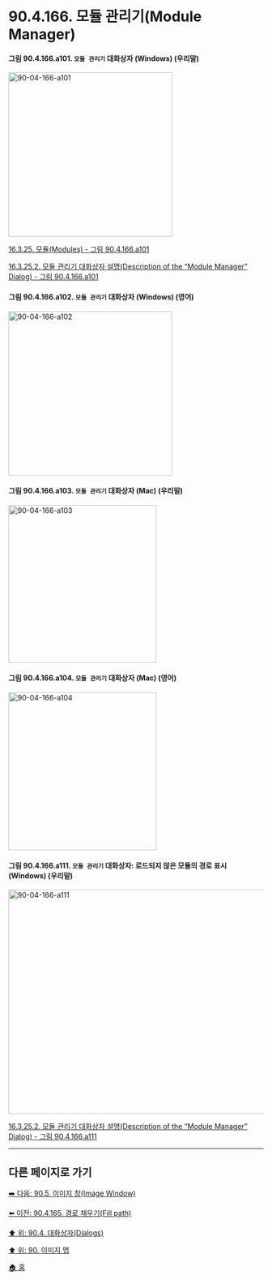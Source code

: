 # 90.4.166. 모듈 관리기(Module Manager)

<a id="90-04-166-a101"></a>

#### 그림 90.4.166.a101. `모듈 관리기` 대화상자 (Windows) (우리말)
<img width="323" height="324" alt="90-04-166-a101" src="https://github.com/user-attachments/assets/cd801041-2975-403a-b2b7-dfb2accbd15f" />

[16.3.25. 모듈(Modules) - 그림 90.4.166.a101](./16-03-25-00-modules.md#90-04-166-a101)

[16.3.25.2. 모듈 관리기 대화상자 설명(Description of the “Module Manager” Dialog) - 그림 90.4.166.a101](./16-03-25-02-description_of_the_module_manager_dialog.md#90-04-166-a101)

<a id="90-04-166-a102"></a>

#### 그림 90.4.166.a102. `모듈 관리기` 대화상자 (Windows) (영어)
<img width="323" height="324" alt="90-04-166-a102" src="https://github.com/user-attachments/assets/cd3db5ab-f152-4983-b5a2-0412508aee8d" />

<a id="90-04-166-a103"></a>

#### 그림 90.4.166.a103. `모듈 관리기` 대화상자 (Mac) (우리말)
<img width="292" height="311" alt="90-04-166-a103" src="https://github.com/user-attachments/assets/db092d04-14dd-4602-b333-b1314315daf6" />

<a id="90-04-166-a104"></a>

#### 그림 90.4.166.a104. `모듈 관리기` 대화상자 (Mac) (영어)
<img width="292" height="311" alt="90-04-166-a104" src="https://github.com/user-attachments/assets/1d5efdc5-694b-42e8-a0a1-6f455ff1f0e9" />

<a id="90-04-166-a111"></a>

#### 그림 90.4.166.a111. `모듈 관리기` 대화상자: 로드되지 않은 모듈의 경로 표시 (Windows) (우리말)
<img width="545" height="442" alt="90-04-166-a111" src="https://github.com/user-attachments/assets/b052bcf4-d39f-474f-8b6b-11ad872fa992" />

[16.3.25.2. 모듈 관리기 대화상자 설명(Description of the “Module Manager” Dialog) - 그림 90.4.166.a111](./16-03-25-02-description_of_the_module_manager_dialog.md#90-04-166-a111)

***

## 다른 페이지로 가기

[➡️ 다음: 90.5. 이미지 창(Image Window)](./90-05-00-image_window.md)

[⬅️ 이전: 90.4.165. 경로 채우기(Fill path)](./90-04-0165-fill_path.md)

[⬆️ 위: 90.4. 대화상자(Dialogs)](./90-04-0000-dialogs.md)

[⬆️ 위: 90. 이미지 맵](./90-00-image-map.md)

[🏠 홈](./00-home.md)